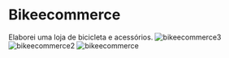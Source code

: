 # Bikeecommerce
Elaborei uma loja de bicicleta e acessórios.
![bikeecommerce3](https://user-images.githubusercontent.com/82785756/151636826-68d20937-49e7-4943-881f-a0ac03159801.png)
![bikeecommerce2](https://user-images.githubusercontent.com/82785756/151636831-7084a5f5-ed3e-4416-a8f5-a27e104b0678.png)
![bikeecommerce](https://user-images.githubusercontent.com/82785756/151636834-3632cad6-3767-429d-bbce-badc7762fe89.png)
